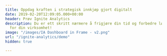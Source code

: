 ```yaml
---
title: Oppdag kraften i strategisk innkjøp gjort digitalt
date: 2019-02-20T12:09:05.000+00:00
header: Prøv Ignite Analytics
description: Du er ett skritt nærmere å frigjøre din tid og forbedre lønnsomheten
  for din virksomhet!
image: "/images/IA Dashboard in Frame - v2.png"
url: "/ignite-analytics/demo"
hidden: true

---
```

<script>
  document.addEventListener('DOMContentLoaded', () => {
    hbspt.forms.create({
      portalId: "4304957",
      formId: "ec8bea86-3863-47f8-87f4-5130968cd023"
    });
  })

</script>
